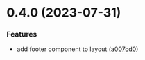 # 0.4.0 (2023-07-31)


### Features

* add footer component to layout ([a007cd0](https://github.com/BrandonWu500/test-releases/commit/a007cd0d20047f01715b4688a834245cb5ed32cf))



